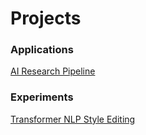 # Projects

### Applications

[AI Research Pipeline](Projects%20ec03f3b70b5e43c99c1625abd240fa0f/AI%20Research%20Pipeline%20e18e92f9127247bc967d4d3333746313.md) 

### Experiments

[Transformer NLP Style Editing](Projects%20ec03f3b70b5e43c99c1625abd240fa0f/Transformer%20NLP%20Style%20Editing%20d413b09bf00a4516886ff16dc26c65f4.md)